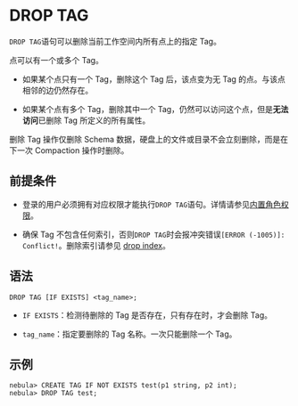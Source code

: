 # DROP TAG

`DROP TAG`语句可以删除当前工作空间内所有点上的指定 Tag。

点可以有一个或多个 Tag。

- 如果某个点只有一个 Tag，删除这个 Tag 后，该点变为无 Tag 的点。与该点相邻的边仍然存在。

- 如果某个点有多个 Tag，删除其中一个 Tag，仍然可以访问这个点，但是**无法访问**已删除 Tag 所定义的所有属性。

删除 Tag 操作仅删除 Schema 数据，硬盘上的文件或目录不会立刻删除，而是在下一次 Compaction 操作时删除。

## 前提条件

- 登录的用户必须拥有对应权限才能执行`DROP TAG`语句。详情请参见[内置角色权限](../../7.data-security/1.authentication/3.role-list.md)。

- 确保 Tag 不包含任何索引，否则`DROP TAG`时会报冲突错误`[ERROR (-1005)]: Conflict!`。删除索引请参见 [drop index](../14.native-index-statements/6.drop-native-index.md)。

## 语法

```ngql
DROP TAG [IF EXISTS] <tag_name>;
```

- `IF EXISTS`：检测待删除的 Tag 是否存在，只有存在时，才会删除 Tag。

- `tag_name`：指定要删除的 Tag 名称。一次只能删除一个 Tag。

## 示例

```ngql
nebula> CREATE TAG IF NOT EXISTS test(p1 string, p2 int);
nebula> DROP TAG test;
```
